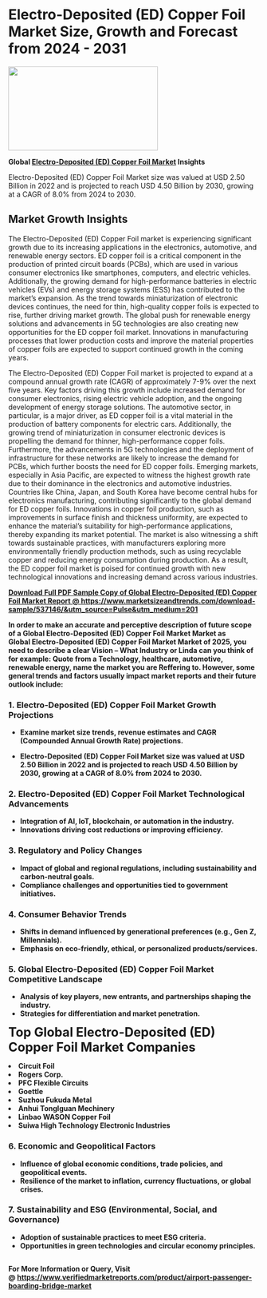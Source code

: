 <H1>Electro-Deposited (ED) Copper Foil Market Size, Growth and Forecast from 2024 - 2031</H1><img class="aligncenter size-medium wp-image-584254" src="https://thirdeyenews.in/wp-content/uploads/2024/09/Global-Market-Research-300x168.jpeg" alt="" width="300" height="168" /><p><strong>Global&nbsp;<a href="https://www.marketsizeandtrends.com/download-sample/537146/&amp;utm_source=Pulse&amp;utm_medium=201">Electro-Deposited (ED) Copper Foil Market</a> Insights</strong></p><p>Electro-Deposited (ED) Copper Foil Market size was valued at USD 2.50 Billion in 2022 and is projected to reach USD 4.50 Billion by 2030, growing at a CAGR of 8.0% from 2024 to 2030.</p><p><h2>Market Growth Insights</h2> <p>The Electro-Deposited (ED) Copper Foil market is experiencing significant growth due to its increasing applications in the electronics, automotive, and renewable energy sectors. ED copper foil is a critical component in the production of printed circuit boards (PCBs), which are used in various consumer electronics like smartphones, computers, and electric vehicles. Additionally, the growing demand for high-performance batteries in electric vehicles (EVs) and energy storage systems (ESS) has contributed to the market’s expansion. As the trend towards miniaturization of electronic devices continues, the need for thin, high-quality copper foils is expected to rise, further driving market growth. The global push for renewable energy solutions and advancements in 5G technologies are also creating new opportunities for the ED copper foil market. Innovations in manufacturing processes that lower production costs and improve the material properties of copper foils are expected to support continued growth in the coming years.</p> <p><strong><a href="#"></a></strong></p> <p>The Electro-Deposited (ED) Copper Foil market is projected to expand at a compound annual growth rate (CAGR) of approximately 7-9% over the next five years. Key factors driving this growth include increased demand for consumer electronics, rising electric vehicle adoption, and the ongoing development of energy storage solutions. The automotive sector, in particular, is a major driver, as ED copper foil is a vital material in the production of battery components for electric cars. Additionally, the growing trend of miniaturization in consumer electronic devices is propelling the demand for thinner, high-performance copper foils. Furthermore, the advancements in 5G technologies and the deployment of infrastructure for these networks are likely to increase the demand for PCBs, which further boosts the need for ED copper foils. Emerging markets, especially in Asia Pacific, are expected to witness the highest growth rate due to their dominance in the electronics and automotive industries. Countries like China, Japan, and South Korea have become central hubs for electronics manufacturing, contributing significantly to the global demand for ED copper foils. Innovations in copper foil production, such as improvements in surface finish and thickness uniformity, are expected to enhance the material’s suitability for high-performance applications, thereby expanding its market potential. The market is also witnessing a shift towards sustainable practices, with manufacturers exploring more environmentally friendly production methods, such as using recyclable copper and reducing energy consumption during production. As a result, the ED copper foil market is poised for continued growth with new technological innovations and increasing demand across various industries.</p> <p><strong><a href="#"></p><p><span class=""><strong>Download Full PDF Sample Copy of Global Electro-Deposited (ED) Copper Foil Market Report</strong> @ <a href="https://www.marketsizeandtrends.com/download-sample/537146/&amp;utm_source=Pulse&amp;utm_medium=201" target="_blank">https://www.marketsizeandtrends.com/download-sample/537146/&amp;utm_source=Pulse&amp;utm_medium=201</a></span></p><p>In order to make an accurate and perceptive description of future scope of a Global&nbsp;Electro-Deposited (ED) Copper Foil Market Market as Global&nbsp;Electro-Deposited (ED) Copper Foil Market Market of 2025, you need to describe a clear Vision &ndash; What Industry or Linda can you think of for example: Quote from a Technology, healthcare, automotive, renewable energy, name the market you are Reffering to. However, some general trends and factors usually impact market reports and their future outlook include:</p><h3>1.&nbsp;<strong>Electro-Deposited (ED) Copper Foil Market Growth Projections</strong></h3><ul><li>Examine market size trends, revenue estimates and CAGR (Compounded Annual Growth Rate) projections.</li><li><p>Electro-Deposited (ED) Copper Foil Market size was valued at USD 2.50 Billion in 2022 and is projected to reach USD 4.50 Billion by 2030, growing at a CAGR of 8.0% from 2024 to 2030.</p></li></ul><h3>2.&nbsp;<strong>Electro-Deposited (ED) Copper Foil Market Technological Advancements</strong></h3><ul><li>Integration of AI, IoT, blockchain, or automation in the industry.</li><li>Innovations driving cost reductions or improving efficiency.</li></ul><h3>3.&nbsp;<strong>Regulatory and Policy Changes</strong></h3><ul><li>Impact of global and regional regulations, including sustainability and carbon-neutral goals.</li><li>Compliance challenges and opportunities tied to government initiatives.</li></ul><h3>4.&nbsp;<strong>Consumer Behavior Trends</strong></h3><ul><li>Shifts in demand influenced by generational preferences (e.g., Gen Z, Millennials).</li><li>Emphasis on eco-friendly, ethical, or personalized products/services.</li></ul><h3>5.&nbsp;<strong>Global Electro-Deposited (ED) Copper Foil Market Competitive Landscape</strong></h3><ul><li>Analysis of key players, new entrants, and partnerships shaping the industry.</li><li>Strategies for differentiation and market penetration.</li></ul><p data-pm-slice="1 1 []"><span style="color: inherit; font-family: inherit; font-size: 25px;">Top Global Electro-Deposited (ED) Copper Foil Market Companies</span></p><div class="" data-test-id=""><p><li>Circuit Foil</li><li> Rogers Corp.</li><li> PFC Flexible Circuits</li><li> Goettle</li><li> Suzhou Fukuda Metal</li><li> Anhui Tonglguan Mechinery</li><li> Linbao WASON Copper Foil</li><li> Suiwa High Technology Electronic Industries</li></p></div><h3>6.&nbsp;<strong>Economic and Geopolitical Factors</strong></h3><ul><li>Influence of global economic conditions, trade policies, and geopolitical events.</li><li>Resilience of the market to inflation, currency fluctuations, or global crises.</li></ul><h3>7.&nbsp;<strong>Sustainability and ESG (Environmental, Social, and Governance)</strong></h3><ul><li>Adoption of sustainable practices to meet ESG criteria.</li><li>Opportunities in green technologies and circular economy principles.</li></ul><h2><strong style="font-size: 14px;">For More Information or Query, Visit @&nbsp;</strong><a style="background-color: #ffffff; font-size: 14px;" href="https://www.marketsizeandtrends.com/report/electro-deposited-ed-copper-foil-market/" target="_blank">https://www.verifiedmarketreports.com/product/airport-passenger-boarding-bridge-market</a></h2>